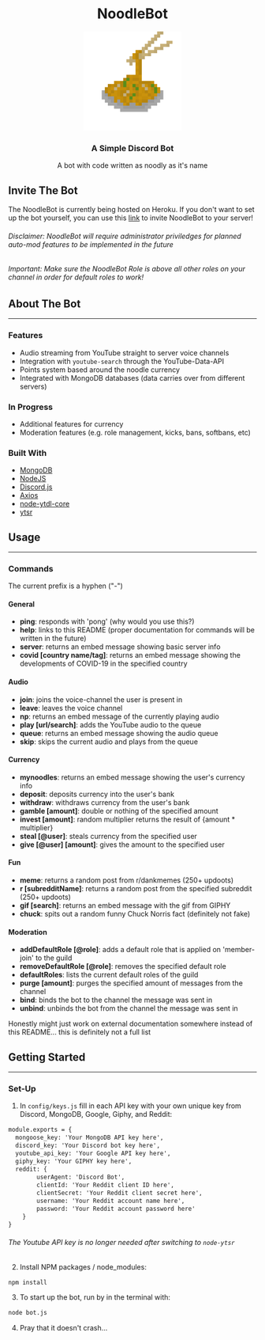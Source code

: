 <p align"center">
  <h1 align="center"><b>NoodleBot</b></h1>
  <p align="center"><a href="#"><img src="images/noodle.png" width="200"></a></p>
  <h3 align="center">A Simple Discord Bot</h3>
  <p align="center">A bot with code written as noodly as it's name</p>
</p>

## Invite The Bot
The NoodleBot is currently being hosted on Heroku. If you don't want to set up the bot yourself, you can use this <a href =  "https://discordapp.com/oauth2/authorize?client_id=679532777221128213&scope=bot&permissions=8">link</a> to invite NoodleBot to your server!
###### Disclaimer: NoodleBot will require administrator priviledges for planned auto-mod features to be implemented in the future
###### Important: Make sure the NoodleBot Role is above all other roles on your channel in order for default roles to work!
## About The Bot
---
### Features
- Audio streaming from YouTube straight to server voice channels
- Integration with `youtube-search` through the YouTube-Data-API
- Points system based around the noodle currency
- Integrated with MongoDB databases (data carries over from different servers)

### In Progress
- Additional features for currency
- Moderation features (e.g. role management, kicks, bans, softbans, etc)

### Built With
- [MongoDB](https://www.mongodb.com/)
- [NodeJS](https://nodejs.org/en/)
- [Discord.js](https://discord.js.org/#/)
- [Axios](https://github.com/axios/axios)
- [node-ytdl-core](https://github.com/fent/node-ytdl-core)
- [ytsr](https://github.com/TimeForANinja/node-ytsr)

## Usage
---
### Commands
The current prefix is a hyphen ("-")

#### General
- <b>ping</b>: responds with 'pong' (why would you use this?)
- <b>help</b>: links to this README (proper documentation for commands will be written in the future)
- <b>server</b>: returns an embed message showing basic server info
- <b>covid [country name/tag]</b>: returns an embed message showing the developments of COVID-19 in the specified country

#### Audio
- <b>join</b>: joins the voice-channel the user is present in
- <b>leave</b>: leaves the voice channel
- <b>np</b>: returns an embed message of the currently playing audio
- <b>play [url/search]</b>: adds the YouTube audio to the queue
- <b>queue</b>: returns an embed message showing the audio queue
- <b>skip</b>: skips the current audio and plays from the queue

#### Currency
- <b>mynoodles</b>: returns an embed message showing the user's currency info
- <b>deposit</b>: deposits currency into the user's bank
- <b>withdraw</b>: withdraws currency from the user's bank
- <b>gamble [amount]</b>: double or nothing of the specified amount
- <b>invest [amount]</b>: random multiplier returns the result of {amount * multiplier}
- <b>steal [@user]</b>: steals currency from the specified user
- <b>give [@user] [amount]</b>: gives the amount to the specified user

#### Fun
- <b>meme</b>: returns a random post from r/dankmemes (250+ updoots)
- <b>r [subredditName]</b>: returns a random post from the specified subreddit (250+ updoots)
- <b>gif [search]</b>: returns an embed message with the gif from GIPHY
- <b>chuck</b>: spits out a random funny Chuck Norris fact (definitely not fake)

#### Moderation
- <b>addDefaultRole [@role]</b>: adds a default role that is applied on 'member-join' to the guild
- <b>removeDefaultRole [@role]</b>: removes the specified default role
- <b>defaultRoles</b>: lists the current default roles of the guild
- <b>purge [amount]</b>: purges the specified amount of messages from the channel
- <b>bind</b>: binds the bot to the channel the message was sent in
- <b>unbind</b>: unbinds the bot from the channel the message was sent in


Honestly might just work on external documentation somewhere instead of this README... this is definitely not a full list


## Getting Started
---
### Set-Up
1. In `config/keys.js` fill in each API key with your own unique key from Discord, MongoDB, Google, Giphy, and Reddit:
```JS
module.exports = {
  mongoose_key: 'Your MongoDB API key here',
  discord_key: 'Your Discord bot key here',
  youtube_api_key: 'Your Google API key here',
  giphy_key: 'Your GIPHY key here',
  reddit: {
		userAgent: 'Discord Bot',
		clientId: 'Your Reddit client ID here',
		clientSecret: 'Your Reddit client secret here',
		username: 'Your Reddit account name here',
		password: 'Your Reddit account password here'
	}
}
```
###### The Youtube API key is no longer needed after switching to `node-ytsr`
2. Install NPM packages / node_modules:
```sh
npm install
```
3. To start up the bot, run by in the terminal with:
```sh
node bot.js
```
4. Pray that it doesn't crash...

